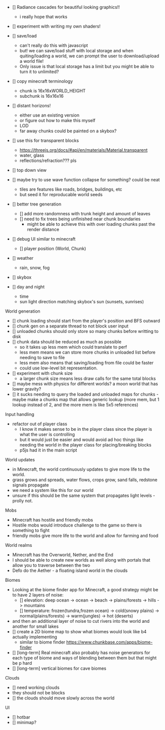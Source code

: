 

- [] Radiance cascades for beautiful looking graphics!!
    - i really hope that works

- [] experiment with writing my own shaders!

- [] save/load
    - can't really do this with javascript
    - but! we can save/load stuff with local storage
    and when quiting/loading a world, we can prompt the user to
    download/upload a world file!
    - Only issue is that local storage has a limit but you might
    be able to turn it to unlimited?

- [] copy minecraft terminology
    - chunk is 16x16xWORLD_HEIGHT
    - subchunk is 16x16x16

- [] distant horizons!
    - either use an existing version
    - or figure out how to make this myself
    - LOD
    - far away chunks could be painted on a skybox?

- [] use this for transparent blocks
    - https://threejs.org/docs/#api/en/materials/Material.transparent
    - water, glass
    - reflections/refraction??? pls


- [] top down view
- [] maybe try to use wave function collapse for something? could be neat
    - tiles are features like roads, bridges, buildings, etc
    - but seed it for reproducable world seeds

- [] better tree generation
    - [] add more randomness with trunk height and amount of leaves
    - [] need to fix trees being unfinished near chunk boundaries
        - might be able to achieve this with over loading chunks
        past the render distance

- [] debug UI similar to minecraft
    - [] player position (World, Chunk)
- [] weather
    - rain, snow, fog
- [] skybox
- [] day and night
    - time
    - sun light direction matching skybox's sun (sunsets, sunrises)

World generation
- [] chunk loading should start from the player's position and BFS outward
- [] chunk gen on a separate thread to not block user input
- [] unloaded chunks should only store so many chunks before writting to disk
- [] chunk data should be reduced as much as possible
    - so it takes up less mem which could translate to perf
    - less mem means we can store more chunks in unloaded list before needing to save to file
    - less mem also means that saving/loading from file could be faster
    - could use low-level bit representation.
- [] experiment with chunk size
    - a larger chunk size means less draw calls for the same total blocks
- [] maybe mess with physics for different worlds? a moon world that has lower gravity?
- [] it sucks needing to query the loaded and unloaded maps for chunks - maybe make a chunks map
    that allows generic lookup (more mem, but 1 lookup instead of 2, and the more mem is like 5x5 references)

Input handling
- refactor out of player class
    - I know it makes sense to be in the player class since the player is what the user is controlling
    - but it would just be easier and would avoid ad hoc things like needing the world in the player class for placing/breaking blocks
    - p5js had it in the main script

World updates
- in Minecraft, the world continuously updates to give more life to the world.
- grass grows and spreads, water flows, crops grow, sand falls, redstone signals propagate
- we need a system like this for our world
- unsure if this should be the same system that propagates light levels - prolly not.

Mobs
- Minecraft has hostile and friendly mobs
- Hostile mobs would introduce challenge to the game so there is something to fight
- friendly mobs give more life to the world and allow for farming and food

World realms
- Minecraft has the Overworld, Nether, and the End
- I should be able to create new worlds as well along with portals that allow you to traverse between the two
- Defo do the Aether - a floating island world in the clouds

Biomes
- Looking at the biome finder app for Minecraft, a good strategy might be to have 2 layers of noise:
    - [] elevation: deep ocean -> ocean -> beach -> plains/forests -> hills -> mountains
    - [] temperature: frozen(tundra,frozen ocean) -> cold(snowy plains) -> normal(plains/forests) -> warm(jungles) -> hot (deserts)
- and then an additional layer of noise to cut rivers into the world and another for small lakes
- [] create a 2D biome map to show what biomes would look like b4 actually implementing
    - similar to biome finder https://www.chunkbase.com/apps/biome-finder
- [] [long-term] Real minecraft also probably has noise generators for each type of biome and ways of blending between them but that might be p hard
- [] [long-term] vertical biomes for cave biomes

Clouds
- [] need working clouds
- they should not be blocks
- [] the clouds should move slowly across the world

UI
- [] hotbar
- [] minimap?
